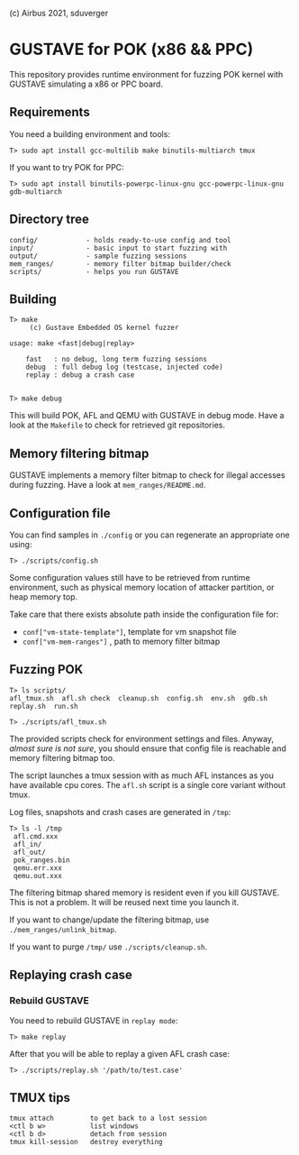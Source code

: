 (c) Airbus 2021, sduverger

# GUSTAVE for POK (x86 && PPC)

This repository provides runtime environment for fuzzing POK kernel
with GUSTAVE simulating a x86 or PPC board.

## Requirements

You need a building environment and tools:
```
T> sudo apt install gcc-multilib make binutils-multiarch tmux
```

If you want to try POK for PPC:
```
T> sudo apt install binutils-powerpc-linux-gnu gcc-powerpc-linux-gnu gdb-multiarch
```

## Directory tree

```
config/            - holds ready-to-use config and tool
input/             - basic input to start fuzzing with
output/            - sample fuzzing sessions
mem_ranges/        - memory filter bitmap builder/check
scripts/           - helps you run GUSTAVE
```

## Building

```
T> make
	 (c) Gustave Embedded OS kernel fuzzer

usage: make <fast|debug|replay>

    fast   : no debug, long term fuzzing sessions
    debug  : full debug log (testcase, injected code)
    replay : debug a crash case


T> make debug
```

This will build POK, AFL and QEMU with GUSTAVE in debug mode. Have a
look at the `Makefile` to check for retrieved git repositories.

## Memory filtering bitmap

GUSTAVE implements a memory filter bitmap to check for illegal
accesses during fuzzing. Have a look at `mem_ranges/README.md`.


## Configuration file

You can find samples in `./config` or you can regenerate an
appropriate one using:

```
T> ./scripts/config.sh
```

Some configuration values still have to be retrieved from runtime
environment, such as physical memory location of attacker partition,
or heap memory top.

Take care that there exists absolute path inside the configuration
file for:

- `conf["vm-state-template"]`, template for vm snapshot file
- `conf["vm-mem-ranges"]`    , path to memory filter bitmap

## Fuzzing POK

```
T> ls scripts/
afl_tmux.sh  afl.sh check  cleanup.sh  config.sh  env.sh  gdb.sh  replay.sh  run.sh

T> ./scripts/afl_tmux.sh
```

The provided scripts check for environment settings and files. Anyway,
*almost sure is not sure*, you should ensure that config file is
reachable and memory filtering bitmap too.

The script launches a tmux session with as much AFL instances as you
have available cpu cores. The `afl.sh` script is a single core variant
without tmux.

Log files, snapshots and crash cases are generated in `/tmp`:

```
T> ls -l /tmp
 afl.cmd.xxx
 afl_in/
 afl_out/
 pok_ranges.bin
 qemu.err.xxx
 qemu.out.xxx
```

The filtering bitmap shared memory is resident even if you kill
GUSTAVE. This is not a problem. It will be reused next time you launch
it.

If you want to change/update the filtering bitmap, use
`./mem_ranges/unlink_bitmap`.

If you want to purge `/tmp/` use `./scripts/cleanup.sh`.


## Replaying crash case


### Rebuild GUSTAVE

You need to rebuild GUSTAVE in `replay mode`:

```
T> make replay
```

After that you will be able to replay a given AFL crash case:

```
T> ./scripts/replay.sh '/path/to/test.case'
```

## TMUX tips

```
tmux attach         to get back to a lost session
<ctl b w>           list windows
<ctl b d>           detach from session
tmux kill-session   destroy everything
```

